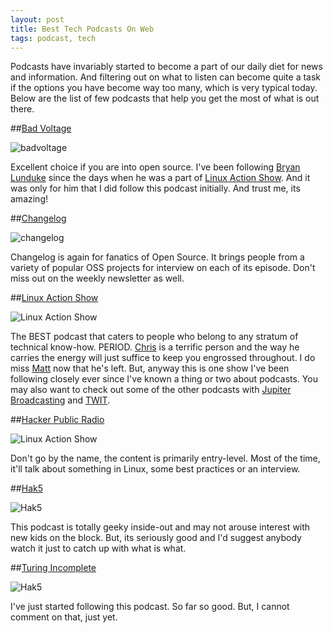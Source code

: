 ```yaml
---
layout: post
title: Best Tech Podcasts On Web
tags: podcast, tech
---
```


Podcasts have invariably started to become a part of our daily diet for news and information. And filtering out on what to listen can become quite a task if the options you have become way too many, which is very typical today. Below are the list of few podcasts that help you get the most of what is out there.
<!--break-->

##[Bad Voltage](http://www.badvoltage.org/)

![badvoltage]({{site.baseurl}}/assets/images/bad-voltage.jpg)

Excellent choice if you are into open source. I've been following [Bryan Lunduke](http://lunduke.com/) since the days when he was a part of [Linux Action Show](http://www.jupiterbroadcasting.com/tag/linux-action-show/). And it was only for him that I did follow this podcast initially. And trust me, its amazing!

##[Changelog](https://changelog.com/)

![changelog]({{site.baseurl}}/assets/images/changelog.png)

Changelog is again for fanatics of Open Source. It brings people from a variety of popular OSS projects for interview on each of its episode. Don't miss out on the weekly newsletter as well.

##[Linux Action Show](http://www.jupiterbroadcasting.com/tag/linux-action-show/)

![Linux Action Show]({{site.baseurl}}/assets/images/las.png)

The BEST podcast that caters to people who belong to any stratum of technical know-how. PERIOD. [Chris](https://twitter.com/chrislas) is a terrific person and the way he carries the energy will just suffice to keep you engrossed throughout. I do miss [Matt](http://www.matthartley.com/) now that he's left. But, anyway this is one show I've been following closely ever since I've known a thing or two about podcasts. You may also want to check out some of the other podcasts with [Jupiter Broadcasting](http://www.jupiterbroadcasting.com/) and [TWIT](https://twit.tv/).

##[Hacker Public Radio](http://hackerpublicradio.org/)

![Linux Action Show]({{site.baseurl}}/assets/images/hpr.png)

Don't go by the name, the content is primarily entry-level. Most of the time, it'll talk about something in Linux, some best practices or an interview.

##[Hak5](http://hak5.org/)

![Hak5]({{site.baseurl}}/assets/images/hak5.png)

This podcast is totally geeky inside-out and may not arouse interest with new kids on the block. But, its seriously good and I'd suggest anybody watch it just to catch up with what is what.

##[Turing Incomplete](http://turing.cool/)

![Hak5]({{site.baseurl}}/assets/images/turing-incomplete.png)

I've just started following this podcast. So far so good. But, I cannot comment on that, just yet.
